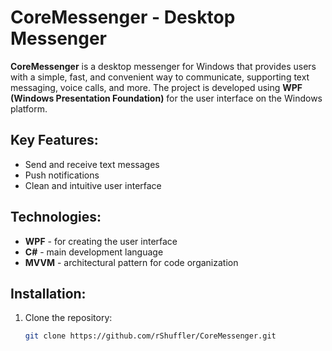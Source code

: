 # CoreMessenger - Desktop Messenger

**CoreMessenger** is a desktop messenger for Windows that provides users with a simple, fast, and convenient way to communicate, supporting text messaging, voice calls, and more. The project is developed using **WPF (Windows Presentation Foundation)** for the user interface on the Windows platform.

## Key Features:
- Send and receive text messages
- Push notifications
- Clean and intuitive user interface

## Technologies:
- **WPF** - for creating the user interface
- **C#** - main development language
- **MVVM** - architectural pattern for code organization

## Installation:
1. Clone the repository:
   ```bash
   git clone https://github.com/rShuffler/CoreMessenger.git
